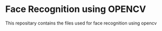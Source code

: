 # Face Recognition using OPENCV

This repositary contains the files used for face recognition 
using opencv